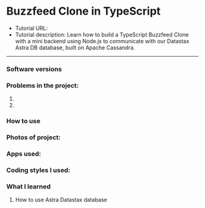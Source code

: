 #  Buzzfeed Clone in TypeScript
- Tutorial URL:
- Tutorial description: Learn how to build a TypeScript Buzzfeed Clone with a mini backend using Node.js to communicate with our Datastax Astra DB database, built on Apache Cassandra.

___________

### Software versions

### Problems in the project:
1.
2.

### How to use

### Photos of project:

### Apps used:

### Coding styles I used:

### What I learned
1. How to use Astra Datastax database